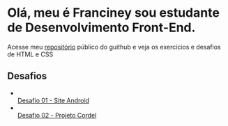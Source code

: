 <h1>Olá, meu é Franciney sou estudante de Desenvolvimento Front-End.</h1>
<p>Acesse meu <a href="https://github.com/neyaraujo" target="_blank">repositório</a> público do guithub e veja os exercícios e desafios de HTML e CSS</p>
<h2>Desafios</h2>
<ul>
<li></li><a href="https://neyaraujo.github.io/projeto-android/" target="_blank">Desafio 01 - Site Android</a>
<li></li><a href="https://neyaraujo.github.io/projeto-cordel/" target="_blank">Desafio 02 - Projeto Cordel</a>
</ul>
